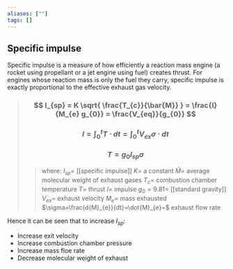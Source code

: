 ```yaml
---
aliases: [""]
tags: []
---
```


## Specific impulse

Specific impulse is a measure of how efficiently a reaction mass engine (a rocket using propellant or a jet engine using fuel) creates thrust. For engines whose reaction mass is only the fuel they carry, specific impulse is exactly proportional to the effective exhaust gas velocity.

> ### $$ I_{sp} = K \sqrt{ \frac{T_{c}}{\bar{M}} } = \frac{I}{M_{e} g_{0}} = \frac{V_{eq}}{g_{0}}  $$ 
> ### $$ I = \int^{t}_{0} T \cdot dt = \int^{t}_{0} V_{ex} \sigma \cdot dt $$
> ### $$ T = g_{0} I_{sp} \sigma $$
>> where:
>> $I_{sp}=$ [[specific impulse]]
>> $K=$ a constant 
>> $\bar{M}=$ average molecular weight of exhaust gases
>> $T_{c}=$ combustion chamber temperature
>> $T=$ thrust
>> $I=$ impulse
>> $g_{0}=9.81=$ [[standard gravity]]
>> $V_{ex}=$ exhaust velocity
>> $M_{e}=$ mass exhausted
>> $\sigma=\frac{d{M}_{e}}{dt}=\dot{M}_{e}=$ exhaust flow rate 

Hence it can be seen that to increase $I_{sp}$:
- Increase exit velocity
- Increase combustion chamber pressure
- Increase mass floe rate
- Decrease molecular weight of exhaust
